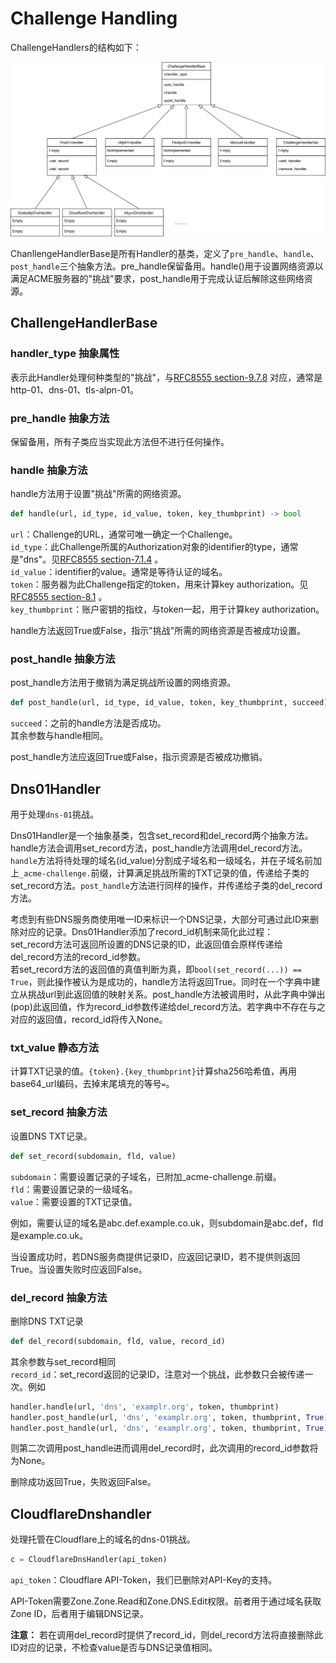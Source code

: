 # Challenge Handling

ChallengeHandlers的结构如下：

![ChallengeHandler's Structure](ChallengeHandler.drawio.svg)

ChanllengeHandlerBase是所有Handler的基类，定义了`pre_handle`、`handle`、`post_handle`三个抽象方法。pre_handle保留备用。handle()用于设置网络资源以满足ACME服务器的"挑战"要求，post_handle用于完成认证后解除这些网络资源。

## ChallengeHandlerBase

### handler_type 抽象属性

表示此Handler处理何种类型的"挑战"，与[RFC8555 section-9.7.8](https://datatracker.ietf.org/doc/html/rfc8555#section-9.7.8) 对应，通常是http-01、dns-01、tls-alpn-01。

### pre_handle 抽象方法

保留备用，所有子类应当实现此方法但不进行任何操作。

### handle 抽象方法

handle方法用于设置"挑战"所需的网络资源。

```python
def handle(url, id_type, id_value, token, key_thumbprint) -> bool
```

`url`：Challenge的URL，通常可唯一确定一个Challenge。<br>
`id_type`：此Challenge所属的Authorization对象的identifier的type，通常是"dns"。见[RFC8555 section-7.1.4](https://datatracker.ietf.org/doc/html/rfc8555#section-7.1.4) 。<br>
`id_value`：identifier的value。通常是等待认证的域名。<br>
`token`：服务器为此Challenge指定的token，用来计算key authorization。见[RFC8555 section-8.1](https://datatracker.ietf.org/doc/html/rfc8555#section-8.1) 。<br>
`key_thumbprint`：账户密钥的指纹，与token一起，用于计算key authorization。

handle方法返回True或False，指示"挑战"所需的网络资源是否被成功设置。

### post_handle 抽象方法

post_handle方法用于撤销为满足挑战所设置的网络资源。

```python
def post_handle(url, id_type, id_value, token, key_thumbprint, succeed) -> bool
```

`succeed`：之前的handle方法是否成功。<br>
其余参数与handle相同。

post_handle方法应返回True或False，指示资源是否被成功撤销。

## Dns01Handler

用于处理`dns-01`挑战。

Dns01Handler是一个抽象基类，包含set_record和del_record两个抽象方法。handle方法会调用set_record方法，post_handle方法调用del_record方法。<br>
`handle`方法将待处理的域名(id_value)分割成子域名和一级域名，并在子域名前加上`_acme-challenge.`前缀，计算满足挑战所需的TXT记录的值，传递给子类的set_record方法。`post_handle`方法进行同样的操作，并传递给子类的del_record方法。

考虑到有些DNS服务商使用唯一ID来标识一个DNS记录，大部分可通过此ID来删除对应的记录。Dns01Handler添加了record_id机制来简化此过程：<br>
set_record方法可返回所设置的DNS记录的ID，此返回值会原样传递给del_record方法的record_id参数。<br>
若set_record方法的返回值的真值判断为真，即`bool(set_record(...)) == True`，则此操作被认为是成功的，handle方法将返回True。同时在一个字典中建立从挑战url到此返回值的映射关系。post_handle方法被调用时，从此字典中弹出(pop)此返回值，作为record_id参数传递给del_record方法。若字典中不存在与之对应的返回值，record_id将传入None。

### txt_value 静态方法

计算TXT记录的值。`{token}.{key_thumbprint}`计算sha256哈希值，再用base64_url编码，去掉末尾填充的等号`=`。

### set_record 抽象方法

设置DNS TXT记录。

```python
def set_record(subdomain, fld, value)
```

`subdomain`：需要设置记录的子域名，已附加_acme-challenge.前缀。<br>
`fld`：需要设置记录的一级域名。<br>
`value`：需要设置的TXT记录值。

例如，需要认证的域名是abc.def.example.co.uk，则subdomain是abc.def，fld是example.co.uk。

当设置成功时，若DNS服务商提供记录ID，应返回记录ID，若不提供则返回True。当设置失败时应返回False。

### del_record 抽象方法

删除DNS TXT记录

```python
def del_record(subdomain, fld, value, record_id)
```
其余参数与set_record相同<br>
`record_id`：set_record返回的记录ID，注意对一个挑战，此参数只会被传递一次。例如<br>
```python
handler.handle(url, 'dns', 'examplr.org', token, thumbprint)
handler.post_handle(url, 'dns', 'examplr.org', token, thumbprint, True)
handler.post_handle(url, 'dns', 'examplr.org', token, thumbprint, True)
```
则第二次调用post_handle进而调用del_record时，此次调用的record_id参数将为None。

删除成功返回True，失败返回False。

## CloudflareDnshandler

处理托管在Cloudflare上的域名的dns-01挑战。

```python
c = CloudflareDnsHandler(api_token)
```

`api_token`：Cloudflare API-Token，我们已删除对API-Key的支持。

API-Token需要Zone.Zone.Read和Zone.DNS.Edit权限。前者用于通过域名获取Zone ID，后者用于编辑DNS记录。

**注意：** 若在调用del_record时提供了record_id，则del_record方法将直接删除此ID对应的记录，不检查value是否与DNS记录值相同。
